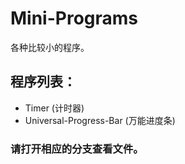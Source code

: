 # Mini-Programs
各种比较小的程序。
## 程序列表：
- Timer (计时器)
- Universal-Progress-Bar (万能进度条)
### 请打开相应的分支查看文件。
